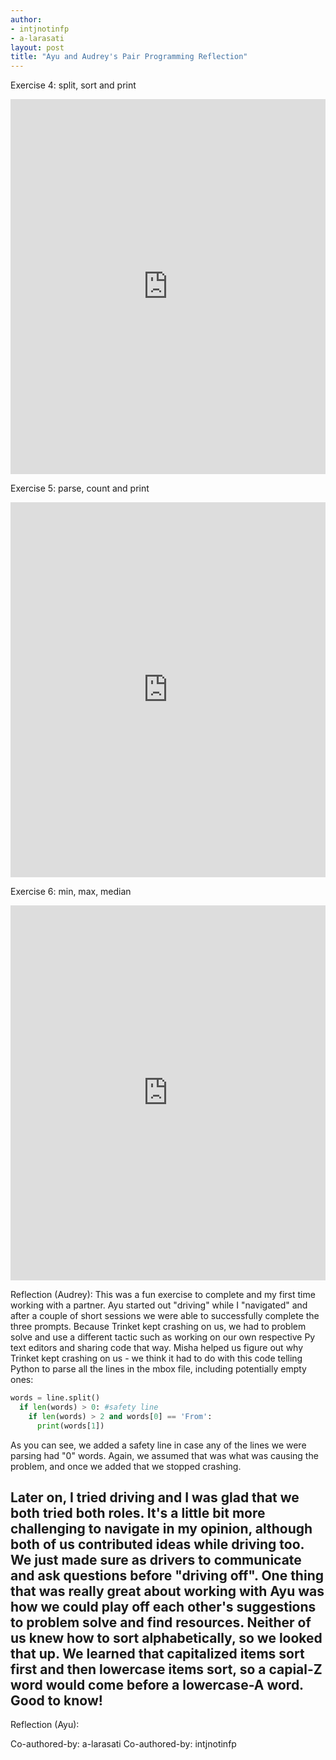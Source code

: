 ```yaml
---
author:
- intjnotinfp
- a-larasati
layout: post
title: "Ayu and Audrey's Pair Programming Reflection"
---
```


Exercise 4: split, sort and print
<iframe src="https://trinket.io/embed/python/56af39fdd2" width="100%" height="600" frameborder="0" marginwidth="0" marginheight="0" allowfullscreen></iframe>

Exercise 5: parse, count and print
<iframe src="https://trinket.io/embed/python/96bd83d641" width="100%" height="600" frameborder="0" marginwidth="0" marginheight="0" allowfullscreen></iframe>

Exercise 6: min, max, median
<iframe src="https://trinket.io/embed/python/f2528c4e15" width="100%" height="600" frameborder="0" marginwidth="0" marginheight="0" allowfullscreen></iframe>

Reflection (Audrey): This was a fun exercise to complete and my first time working with a partner. Ayu started out "driving" while I "navigated" and after a couple of short sessions we were able to successfully complete the three prompts.
Because Trinket kept crashing on us, we had to problem solve and use a different tactic such as working on our own respective Py text editors and sharing code that way.
Misha helped us figure out why Trinket kept crashing on us - we think it had to do with this code telling Python to parse all the lines in the mbox file, including potentially empty ones:

```python
words = line.split()
  if len(words) > 0: #safety line
    if len(words) > 2 and words[0] == 'From':
      print(words[1])
```
     
As you can see, we added a safety line in case any of the lines we were parsing had "0" words. Again, we assumed that was what was causing the problem, and once we added that we stopped crashing.

Later on, I tried driving and I was glad that we both tried both roles. It's a little bit more challenging to navigate in my opinion, although both of us contributed ideas while driving too. We just made sure as drivers to communicate and ask questions before "driving off". 
One thing that was really great about working with Ayu was how we could play off each other's suggestions to problem solve and find resources. Neither of us knew how to sort alphabetically, so we looked that up. We learned that capitalized items sort first and then lowercase items sort, so a capial-Z word would come before a lowercase-A word. Good to know!
---
Reflection (Ayu):



Co-authored-by: a-larasati
Co-authored-by: intjnotinfp
